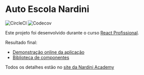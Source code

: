 # Auto Escola Nardini

![CircleCI](https://img.shields.io/circleci/build/github/CarlosHBP/autoescola-nardini)
![Codecov](https://img.shields.io/codecov/c/github/CarlosHBP/autoescola-nardini)

Este projeto foi desenvolvido durante o curso [React Profissional](http://www.nardiniacademy.com).

Resultado final:

-   [Demonstração online da aplicação](https://autoescola-nardini-roan.vercel.app/)
-   [Biblioteca de componentes](https://main--5fe2704666f2280021f1c206.chromatic.com/)

Todos os detalhes estão no [site da Nardini Academy](http://www.nardiniacademy.com)
